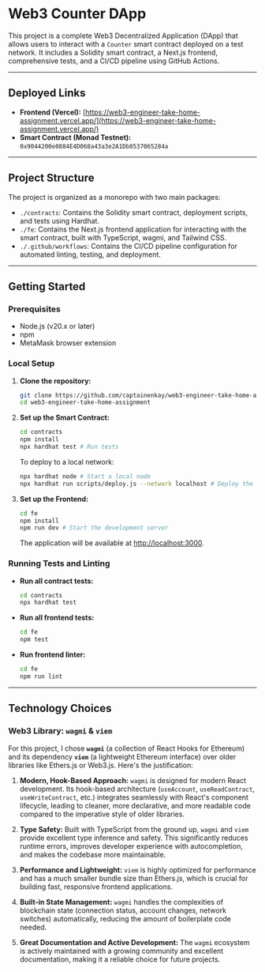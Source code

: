 # Web3 Counter DApp

This project is a complete Web3 Decentralized Application (DApp) that allows users to interact with a `Counter` smart contract deployed on a test network. It includes a Solidity smart contract, a Next.js frontend, comprehensive tests, and a CI/CD pipeline using GitHub Actions.

---

## Deployed Links

*   **Frontend (Vercel):** [https://web3-engineer-take-home-assignment.vercel.app/](https://web3-engineer-take-home-assignment.vercel.app/)
*   **Smart Contract (Monad Testnet):** `0x9044200e0884E4D068a43a3e2A1Db0537065284a`

---

## Project Structure

The project is organized as a monorepo with two main packages:

*   `./contracts`: Contains the Solidity smart contract, deployment scripts, and tests using Hardhat.
*   `./fe`: Contains the Next.js frontend application for interacting with the smart contract, built with TypeScript, wagmi, and Tailwind CSS.
*   `./.github/workflows`: Contains the CI/CD pipeline configuration for automated linting, testing, and deployment.

---

## Getting Started

### Prerequisites

*   Node.js (v20.x or later)
*   npm
*   MetaMask browser extension

### Local Setup

1.  **Clone the repository:**
    ```bash
    git clone https://github.com/captainenkay/web3-engineer-take-home-assignment.git
    cd web3-engineer-take-home-assignment
    ```

2.  **Set up the Smart Contract:**
    ```bash
    cd contracts
    npm install
    npx hardhat test # Run tests
    ```
    To deploy to a local network:
    ```bash
    npx hardhat node # Start a local node
    npx hardhat run scripts/deploy.js --network localhost # Deploy the contract
    ```

3.  **Set up the Frontend:**
    ```bash
    cd fe
    npm install
    npm run dev # Start the development server
    ```
    The application will be available at [http://localhost:3000](http://localhost:3000).

### Running Tests and Linting

*   **Run all contract tests:**
    ```bash
    cd contracts
    npx hardhat test
    ```
*   **Run all frontend tests:**
    ```bash
    cd fe
    npm test
    ```
*   **Run frontend linter:**
    ```bash
    cd fe
    npm run lint
    ```

---

## Technology Choices

### Web3 Library: `wagmi` & `viem`

For this project, I chose **`wagmi`** (a collection of React Hooks for Ethereum) and its dependency **`viem`** (a lightweight Ethereum interface) over older libraries like Ethers.js or Web3.js. Here's the justification:

1.  **Modern, Hook-Based Approach:** `wagmi` is designed for modern React development. Its hook-based architecture (`useAccount`, `useReadContract`, `useWriteContract`, etc.) integrates seamlessly with React's component lifecycle, leading to cleaner, more declarative, and more readable code compared to the imperative style of older libraries.

2.  **Type Safety:** Built with TypeScript from the ground up, `wagmi` and `viem` provide excellent type inference and safety. This significantly reduces runtime errors, improves developer experience with autocompletion, and makes the codebase more maintainable.

3.  **Performance and Lightweight:** `viem` is highly optimized for performance and has a much smaller bundle size than Ethers.js, which is crucial for building fast, responsive frontend applications.

4.  **Built-in State Management:** `wagmi` handles the complexities of blockchain state (connection status, account changes, network switches) automatically, reducing the amount of boilerplate code needed.

5.  **Great Documentation and Active Development:** The `wagmi` ecosystem is actively maintained with a growing community and excellent documentation, making it a reliable choice for future projects.
